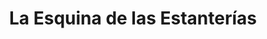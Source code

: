 ---
title: "La Esquina de las Estanterías"
url: /bahia-blanca/la-esquina-de-las-estanterias/
shop: muebles
---